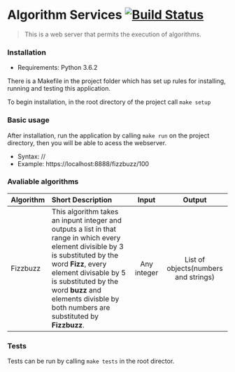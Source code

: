# Algorithm Services [![Build Status](https://travis-ci.org/MatheusBarbieri/algorithm-services.svg?branch=master)](https://travis-ci.org/MatheusBarbieri/algorithm-services)

> This is a web server that permits the execution of algorithms.

### Installation
- Requirements: Python 3.6.2

There is a Makefile in the project folder which has set up rules for installing, running and testing this application.

To begin installation, in the root directory of the project call ```make setup```

### Basic usage
After installation, run the application by calling ```make run``` on the project directory, then you will be able to acess the webserver.
- Syntax: <server domain>/<algorithm>/<inputs>
- Example: https://localhost:8888/fizzbuzz/100


### Avaliable algorithms
| Algorithm | Short Description | Input | Output |
| ----------|:------------|:-----:| :-------:|
| Fizzbuzz  | This algorithm takes an inpunt integer and outputs a list in that range in which every element divisible by 3 is substituted by the word **Fizz**, every element divisable by 5 is substituted by the word **buzz** and elements divisble by both numbers are substituted by **Fizzbuzz**.| Any integer | List of objects(numbers and strings)|

### Tests
Tests can be run by calling ```make tests``` in the root director.
